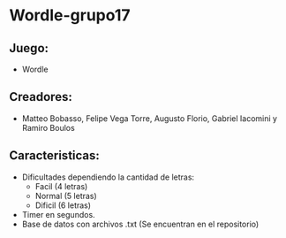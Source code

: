 # Wordle-grupo17
## Juego:
  * Wordle 
## Creadores: 
  * Matteo Bobasso, Felipe Vega Torre, Augusto Florio, Gabriel Iacomini y Ramiro Boulos
## Caracteristicas:
  * Dificultades dependiendo la cantidad de letras:
    * Facil (4 letras)
    * Normal (5 letras)
    * Dificil (6 letras)
  * Timer en segundos.
  * Base de datos con archivos .txt (Se encuentran en el repositorio)


